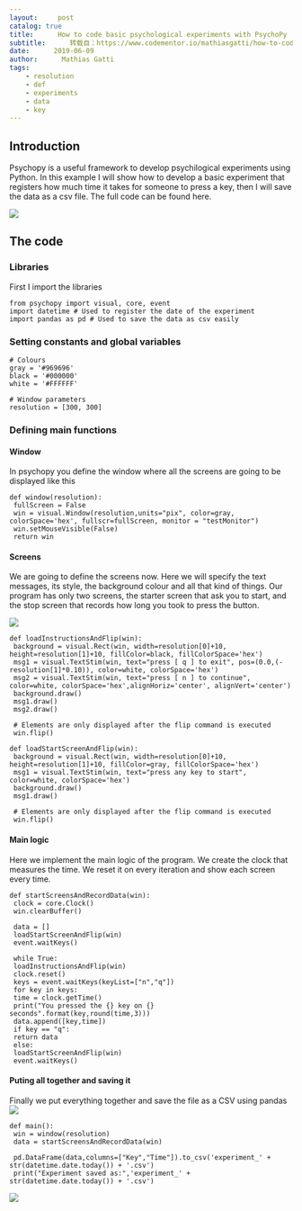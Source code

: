 ```yaml
---
layout:     post
catalog: true
title:      How to code basic psychological experiments with PsychoPy
subtitle:      转载自：https://www.codementor.io/mathiasgatti/how-to-code-basic-psychological-experiments-with-psychopy-vrve71wxm
date:      2019-06-09
author:      Mathias Gatti
tags:
    - resolution
    - def
    - experiments
    - data
    - key
---
```


##  Introduction

Psychopy is a useful framework to develop psychilogical experiments using Python. In this example I will show how to develop a basic experiment that registers how much time it takes for someone to press a key, then I will save the data as a csv file. The full code can be found here.

![](https://ucarecdn.com/75931ec1-0f82-45f1-be76-22004d39dc4f/)


##  The code

###  Libraries

First I import the libraries

```
from psychopy import visual, core, event
import datetime # Used to register the date of the experiment
import pandas as pd # Used to save the data as csv easily

```

###  Setting constants and global variables

```
# Colours
gray = '#969696'
black = '#000000'
white = '#FFFFFF'

# Window parameters
resolution = [300, 300]

```

###  Defining main functions

####  Window

In psychopy you define the window where all the screens are going to be displayed like this

```
def window(resolution):
 fullScreen = False
 win = visual.Window(resolution,units="pix", color=gray, colorSpace='hex', fullscr=fullScreen, monitor = "testMonitor")
 win.setMouseVisible(False)
 return win

```

####  Screens

We are going to define the screens now. Here we will specify the text messages, its style, the background colour and all that kind of things. Our program has only two screens, the starter screen that ask you to start, and the stop screen that records how long you took to press the button.

![](https://ucarecdn.com/51488a15-e7e5-45ac-9ae8-67e3da0d1e92/)


```
def loadInstructionsAndFlip(win):
 background = visual.Rect(win, width=resolution[0]+10, height=resolution[1]+10, fillColor=black, fillColorSpace='hex')
 msg1 = visual.TextStim(win, text="press [ q ] to exit", pos=(0.0,(-resolution[1]*0.10)), color=white, colorSpace='hex')
 msg2 = visual.TextStim(win, text="press [ n ] to continue", color=white, colorSpace='hex',alignHoriz='center', alignVert='center')
 background.draw()
 msg1.draw()
 msg2.draw()

 # Elements are only displayed after the flip command is executed
 win.flip()

def loadStartScreenAndFlip(win):
 background = visual.Rect(win, width=resolution[0]+10, height=resolution[1]+10, fillColor=gray, fillColorSpace='hex')
 msg1 = visual.TextStim(win, text="press any key to start", color=white, colorSpace='hex')
 background.draw()
 msg1.draw()

 # Elements are only displayed after the flip command is executed
 win.flip()

```

####  Main logic

Here we implement the main logic of the program. We create the clock that measures the time. We reset it on every iteration and show each screen every time.

```
def startScreensAndRecordData(win):
 clock = core.Clock()
 win.clearBuffer()

 data = []
 loadStartScreenAndFlip(win)
 event.waitKeys()

 while True:
 loadInstructionsAndFlip(win)
 clock.reset()
 keys = event.waitKeys(keyList=["n","q"])
 for key in keys:
 time = clock.getTime()
 print("You pressed the {} key on {} seconds".format(key,round(time,3)))
 data.append([key,time])
 if key == "q":
 return data
 else:
 loadStartScreenAndFlip(win)
 event.waitKeys()

```

####  Puting all together and saving it

Finally we put everything together and save the file as a CSV using pandas ![](https://twemoji.maxcdn.com/2/72x72/1f603.png)


```
def main():
 win = window(resolution)
 data = startScreensAndRecordData(win)

 pd.DataFrame(data,columns=["Key","Time"]).to_csv('experiment_' + str(datetime.date.today()) + '.csv')
 print("Experiment saved as:",'experiment_' + str(datetime.date.today()) + '.csv')

```

![](https://ucarecdn.com/e0615065-b962-4851-998e-1d4da0ce1d75/)

